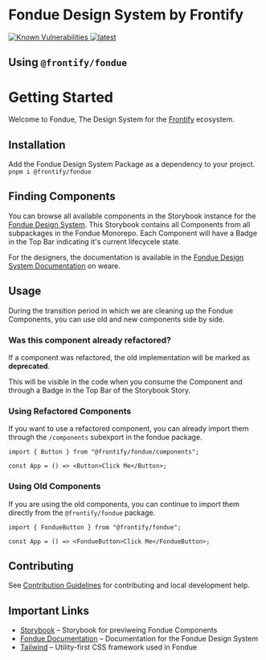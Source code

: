 # Fondue Design System by Frontify

<a href="https://snyk.io/test/github/Frontify/fondue">
    <img src="https://snyk.io/test/github/Frontify/fondue/badge.svg" alt="Known Vulnerabilities" />
</a>
<a href="https://github.com/Frontify/fondue/blob/main/README.md" title="latest">
    <img alt="latest" src="https://img.shields.io/npm/v/@frontify/fondue/latest.svg" />
</a>

## Using `@frontify/fondue`

# Getting Started

Welcome to Fondue, The Design System for the [Frontify](https://frontify.com) ecosystem.

## Installation

Add the Fondue Design System Package as a dependency to your project. `pnpm i @frontify/fondue`

## Finding Components

You can browse all available components in the Storybook instance for the [Fondue Design System](https://fondue-components.frontify.com).
This Storybook contains all Components from all subpackages in the Fondue Monorepo. Each Component will have a Badge in the Top Bar indicating it's current lifecycele state.

For the designers, the documentation is available in the [Fondue Design System Documentation](https://weare.frontify.com/document/1266?#/using-fondue) on weare.

## Usage

During the transition period in which we are cleaning up the Fondue Components, you can use old and new components side by side.

### Was this component already refactored?

If a component was refactored, the old implementation will be marked as **deprecated**.

This will be visible in the code when you consume the Component and through a Badge in the Top Bar of the Storybook Story.

### Using Refactored Components

If you want to use a refactored component, you can already import them through the `/components` subexport in the fondue package.

```tsx
import { Button } from "@frontify/fondue/components";

const App = () => <Button>Click Me</Button>;
```

### Using Old Components

If you are using the old components, you can continue to import them directly from the `@frontify/fondue` package.

```tsx
import { FondueButton } from "@frontify/fondue";

const App = () => <FondueButton>Click Me</FondueButton>;
```

## Contributing

See [Contribution Guidelines](CONTRIBUTING.md) for contributing and local development help.

## Important Links

-   [Storybook](https://fondue-components.frontify.com) – Storybook for previweing Fondue Components
-   [Fondue Documentation](https://weare.frontify.com/document/1266?#/using-fondue) – Documentation for the Fondue Design System
-   [Tailwind](https://tailwindcss.com/docs) – Utility-first CSS framework used in Fondue

